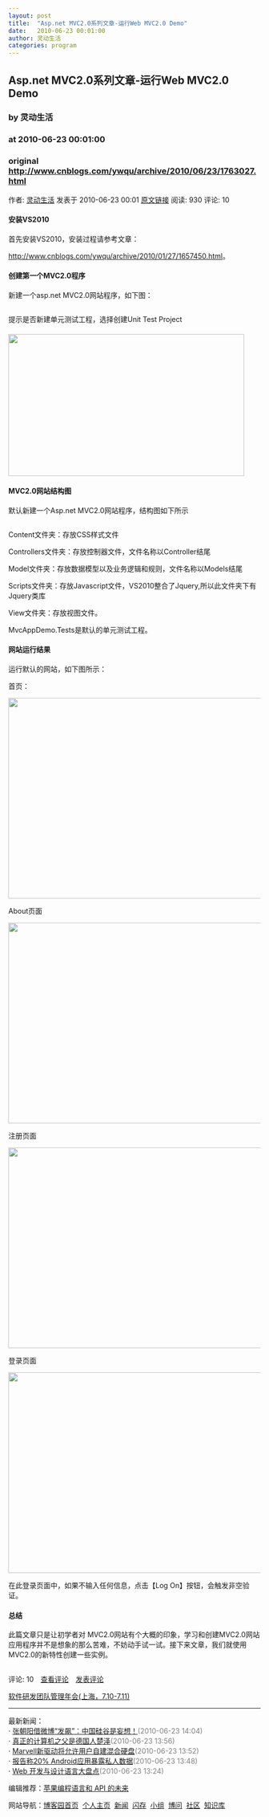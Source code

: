 ```yaml
---
layout: post
title:  "Asp.net MVC2.0系列文章-运行Web MVC2.0 Demo"
date:   2010-06-23 00:01:00
author: 灵动生活
categories: program
---
```


## Asp.net MVC2.0系列文章-运行Web MVC2.0 Demo
### by 灵动生活
### at 2010-06-23 00:01:00
### original <http://www.cnblogs.com/ywqu/archive/2010/06/23/1763027.html>

<p><a href="http://www.cnblogs.com/ywqu/"><img src="http://pic.cnblogs.com/face/u24836.jpg" alt="" border="0"></a><br>作者: <a href="http://www.cnblogs.com/ywqu/">灵动生活</a> 发表于 2010-06-23 00:01 <a href="http://www.cnblogs.com/ywqu/archive/2010/06/23/1763027.html">原文链接</a> 阅读: 930 评论: 10</p><h4>安装VS2010</h4>
<p>首先安装VS2010，安装过程请参考文章：</p>
<p><a href="http://www.cnblogs.com/ywqu/archive/2010/01/27/1657450.html">http://www.cnblogs.com/ywqu/archive/2010/01/27/1657450.html</a>。</p>
<h4>创建第一个MVC2.0程序</h4>
<p>新建一个asp.net MVC2.0网站程序，如下图：</p>
<p><a href="http://images.cnblogs.com/cnblogs_com/ywqu/WindowsLiveWriter/Asp.netMVC2.0WebMVC2.0Demo_25/clip_image002_2.jpg"></a></p>
<p><img alt="" src="http://images.cnblogs.com/cnblogs_com/ywqu/MVC2.0/MVC_Default_Demo/2_1.gif" border="0"></p>
<p>提示是否新建单元测试工程，选择创建Unit Test Project</p>
<p><a href="http://images.cnblogs.com/cnblogs_com/ywqu/WindowsLiveWriter/Asp.netMVC2.0WebMVC2.0Demo_25/clip_image003_2.gif"></a></p>
<h4><img height="283" alt="" src="http://images.cnblogs.com/cnblogs_com/ywqu/MVC2.0/MVC_Default_Demo/2_2.gif" width="471" border="0"></h4>
<h4>MVC2.0网站结构图</h4>
<p>默认新建一个Asp.net MVC2.0网站程序，结构图如下所示</p>
<p><img alt="" src="http://images.cnblogs.com/cnblogs_com/ywqu/MVC2.0/MVC_Default_Demo/2_3.gif" border="0"></p>
<p><a href="http://images.cnblogs.com/cnblogs_com/ywqu/WindowsLiveWriter/Asp.netMVC2.0WebMVC2.0Demo_25/clip_image004_2.gif"></a></p>
<p>Content文件夹：存放CSS样式文件</p>
<p>Controllers文件夹：存放控制器文件，文件名称以Controller结尾</p>
<p>Model文件夹：存放数据模型以及业务逻辑和规则，文件名称以Models结尾</p>
<p>Scripts文件夹：存放Javascript文件，VS2010整合了Jquery,所以此文件夹下有Jquery类库</p>
<p>View文件夹：存放视图文件。</p>
<p>MvcAppDemo.Tests是默认的单元测试工程。</p>
<h4>网站运行结果</h4>
<p>运行默认的网站，如下图所示：</p>
<p>首页：</p>
<p><img height="400" alt="" src="http://images.cnblogs.com/cnblogs_com/ywqu/MVC2.0/MVC_Default_Demo/2_4.gif" width="640" border="0"></p>
<p><a href="http://images.cnblogs.com/cnblogs_com/ywqu/WindowsLiveWriter/Asp.netMVC2.0WebMVC2.0Demo_25/clip_image006_2.jpg"></a></p>
<p>About页面</p>
<p><img height="400" alt="" src="http://images.cnblogs.com/cnblogs_com/ywqu/MVC2.0/MVC_Default_Demo/2_5.gif" width="640" border="0"></p>
<p><a href="http://images.cnblogs.com/cnblogs_com/ywqu/WindowsLiveWriter/Asp.netMVC2.0WebMVC2.0Demo_25/clip_image008_2.jpg"></a></p>
<p>注册页面</p>
<p><img height="400" alt="" src="http://images.cnblogs.com/cnblogs_com/ywqu/MVC2.0/MVC_Default_Demo/2_6.gif" width="640" border="0"></p>
<p><a href="http://images.cnblogs.com/cnblogs_com/ywqu/WindowsLiveWriter/Asp.netMVC2.0WebMVC2.0Demo_25/clip_image010_2.jpg"></a></p>
<p>登录页面</p>
<p><img height="400" alt="" src="http://images.cnblogs.com/cnblogs_com/ywqu/MVC2.0/MVC_Default_Demo/2_7.gif" width="640" border="0"></p>
<p><a href="http://images.cnblogs.com/cnblogs_com/ywqu/WindowsLiveWriter/Asp.netMVC2.0WebMVC2.0Demo_25/clip_image012_2.jpg"></a></p>
<p>在此登录页面中，如果不输入任何信息，点击【Log On】按钮，会触发非空验证。</p>
<h4>总结</h4>
<p>此篇文章只是让初学者对 MVC2.0网站有个大概的印象，学习和创建MVC2.0网站应用程序并不是想象的那么苦难，不妨动手试一试。接下来文章，我们就使用MVC2.0的新特性创建一些实例。</p><img src="http://www.cnblogs.com/ywqu/aggbug/1763027.html?type=1" width="1" height="1" alt=""><p>评论: 10　<a href="http://www.cnblogs.com/ywqu/archive/2010/06/23/1763027.html#pagedcomment">查看评论</a>　<a href="http://www.cnblogs.com/ywqu/archive/2010/06/23/1763027.html#commentform">发表评论</a></p><p><a href="http://a4.yeshj.com/rd/35451/">软件研发团队管理年会(上海，7.10-7.11)</a></p><hr><p>最新新闻：<br>· <a href="http://news.cnblogs.com/n/66821/">张朝阳借微博“发飙”：中国硅谷是妄想！</a><span style="color:gray">(2010-06-23 14:04)</span><br>· <a href="http://news.cnblogs.com/n/66819/">真正的计算机之父是德国人楚泽</a><span style="color:gray">(2010-06-23 13:56)</span><br>· <a href="http://news.cnblogs.com/n/66818/">Marvell新驱动将允许用户自建混合硬盘</a><span style="color:gray">(2010-06-23 13:52)</span><br>· <a href="http://news.cnblogs.com/n/66816/">报告称20% Android应用暴露私人数据</a><span style="color:gray">(2010-06-23 13:48)</span><br>· <a href="http://news.cnblogs.com/n/66815/">Web 开发与设计语言大盘点</a><span style="color:gray">(2010-06-23 13:24)</span><br></p><p>编辑推荐：<a href="http://kb.cnblogs.com/page/66804/">苹果编程语言和 API 的未来</a><br></p><p>网站导航：<a href="http://www.cnblogs.com">博客园首页</a>  <a href="http://home.cnblogs.com/">个人主页</a>  <a href="http://news.cnblogs.com">新闻</a>  <a href="http://home.cnblogs.com/ing/">闪存</a>  <a href="http://home.cnblogs.com/group/">小组</a>  <a href="http://space.cnblogs.com/q/">博问</a>  <a href="http://space.cnblogs.com">社区</a>  <a href="http://kb.cnblogs.com">知识库</a></p>